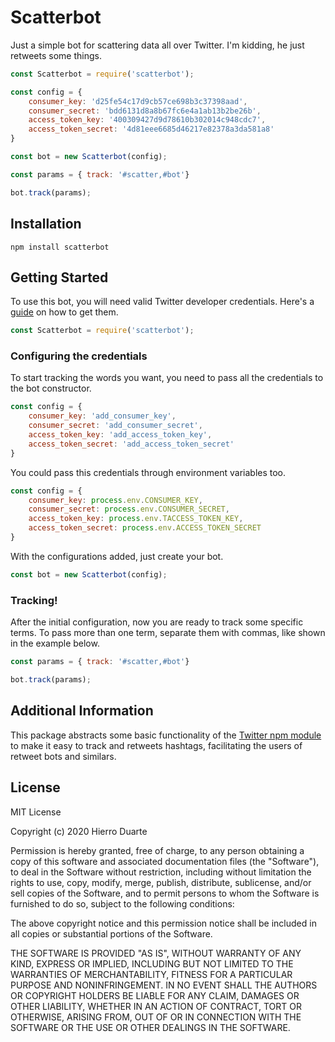 # Scatterbot

Just a simple bot for scattering data all over Twitter. I'm kidding, he just retweets some things.

```js
const Scatterbot = require('scatterbot');

const config = {
    consumer_key: 'd25fe54c17d9cb57ce698b3c37398aad',
    consumer_secret: 'bdd6131d8a8b67fc6e4a1ab13b2be26b',
    access_token_key: '400309427d9d78610b302014c948cdc7',
    access_token_secret: '4d81eee6685d46217e82378a3da581a8'
}

const bot = new Scatterbot(config);

const params = { track: '#scatter,#bot'}

bot.track(params);
```

## Installation

`npm install scatterbot`

## Getting Started

To use this bot, you will need valid Twitter developer credentials. Here's a [guide](https://developer.twitter.com/en/apply-for-access) on how to get them.

```js
const Scatterbot = require('scatterbot');
```

### Configuring the credentials

To start tracking the words you want, you need to pass all the credentials to the bot constructor.

```js
const config = {
    consumer_key: 'add_consumer_key',
    consumer_secret: 'add_consumer_secret',
    access_token_key: 'add_access_token_key',
    access_token_secret: 'add_access_token_secret'
}
```
You could pass this credentials through environment variables too.

```js
const config = {
    consumer_key: process.env.CONSUMER_KEY,
    consumer_secret: process.env.CONSUMER_SECRET,
    access_token_key: process.env.TACCESS_TOKEN_KEY,
    access_token_secret: process.env.ACCESS_TOKEN_SECRET
}
```

With the configurations added, just create your bot.

```js
const bot = new Scatterbot(config);
```

### Tracking!

After the initial configuration, now you are ready to track some specific terms. To pass more than one term, separate them with commas, like shown in the example below.

```js
const params = { track: '#scatter,#bot'}

bot.track(params);
```

## Additional Information

This package abstracts some basic functionality of the [Twitter npm module](https://www.npmjs.com/package/twitter) to make it easy to track and retweets hashtags, facilitating the users of retweet bots and similars.

## License

MIT License
  
Copyright (c) 2020 Hierro Duarte

Permission is hereby granted, free of charge, to any person obtaining a copy
of this software and associated documentation files (the "Software"), to deal
in the Software without restriction, including without limitation the rights
to use, copy, modify, merge, publish, distribute, sublicense, and/or sell
copies of the Software, and to permit persons to whom the Software is
furnished to do so, subject to the following conditions:

The above copyright notice and this permission notice shall be included in all
copies or substantial portions of the Software.

THE SOFTWARE IS PROVIDED "AS IS", WITHOUT WARRANTY OF ANY KIND, EXPRESS OR
IMPLIED, INCLUDING BUT NOT LIMITED TO THE WARRANTIES OF MERCHANTABILITY,
FITNESS FOR A PARTICULAR PURPOSE AND NONINFRINGEMENT. IN NO EVENT SHALL THE
AUTHORS OR COPYRIGHT HOLDERS BE LIABLE FOR ANY CLAIM, DAMAGES OR OTHER
LIABILITY, WHETHER IN AN ACTION OF CONTRACT, TORT OR OTHERWISE, ARISING FROM,
OUT OF OR IN CONNECTION WITH THE SOFTWARE OR THE USE OR OTHER DEALINGS IN THE
SOFTWARE.

